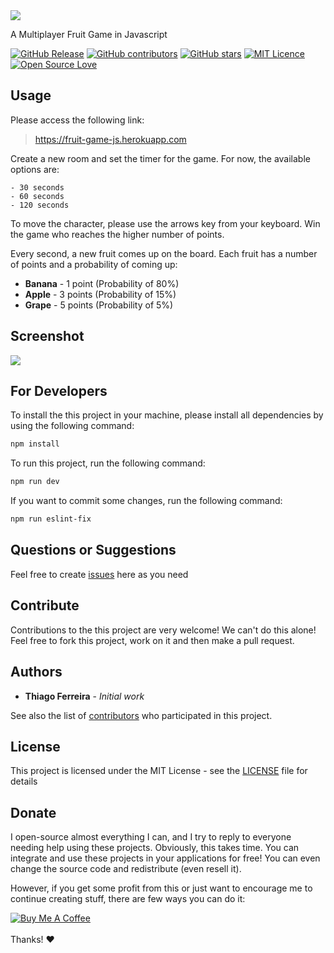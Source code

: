 

<img src="https://user-images.githubusercontent.com/114015/101380902-1ab77000-3884-11eb-8a61-66a00672bc3f.png"/>

A Multiplayer Fruit Game in Javascript

[![GitHub Release](https://img.shields.io/github/release/thiagodnf/color-palettes.svg)](https://github.com/thiagodnf/fruit-game-js/releases/latest)
[![GitHub contributors](https://img.shields.io/github/contributors/thiagodnf/fruit-game-js.svg)](https://github.com/thiagodnf/fruit-game-js/graphs/contributors)
[![GitHub stars](https://img.shields.io/github/stars/thiagodnf/fruit-game-js.svg)](https://github.com/almende/thiagodnf/fruit-game-js)
[![MIT Licence](https://badges.frapsoft.com/os/mit/mit.svg?v=103)](https://opensource.org/licenses/mit-license.php)
[![Open Source Love](https://badges.frapsoft.com/os/v1/open-source.svg?v=103)](https://github.com/ellerbrock/open-source-badges/)

## Usage

Please access the following link:

> https://fruit-game-js.herokuapp.com

Create a new room and set the timer for the game. For now, the available options are:

    - 30 seconds
    - 60 seconds
    - 120 seconds

To move the character, please use the arrows key from your keyboard. Win the game who reaches the higher number of points.

Every second, a new fruit comes up on the board. Each fruit has a number of points and a probability of coming up:

 - **Banana** - 1 point (Probability of 80%)
 - **Apple** - 3 points (Probability of 15%)
 - **Grape** - 5 points (Probability of 5%)

## Screenshot

<kbd>
    <img src="https://user-images.githubusercontent.com/114015/101381446-c19c0c00-3884-11eb-86f7-64681961d6f4.png"/>
</kbd>

## For Developers

To install the this project in your machine, please install all dependencies by using the following command:

```sh
npm install
```

To run this project, run the following command:

```sh
npm run dev
```

If you want to commit some changes, run the following command:

```sh
npm run eslint-fix
```

## Questions or Suggestions

Feel free to create <a href="https://github.com/thiagodnf/fruit-game-js/issues">issues</a> here as you need

## Contribute

Contributions to the this project are very welcome! We can't do this alone! Feel free to fork this project, work on it and then make a pull request.

## Authors

* **Thiago Ferreira** - *Initial work*

See also the list of [contributors](https://github.com/thiagodnf/fruit-game-js/graphs/contributors) who participated in this project.

## License

This project is licensed under the MIT License - see the [LICENSE](LICENSE) file for details

## Donate

I open-source almost everything I can, and I try to reply to everyone needing help using these projects. Obviously, this takes time. You can integrate and use these projects in your applications for free! You can even change the source code and redistribute (even resell it).

However, if you get some profit from this or just want to encourage me to continue creating stuff, there are few ways you can do it:

<a href="https://www.buymeacoffee.com/thiagodnf" target="_blank">
  <img src="https://www.buymeacoffee.com/assets/img/guidelines/download-assets-sm-2.svg" alt="Buy Me A Coffee">
</a>
<br/>
<br/>
Thanks! ❤️
